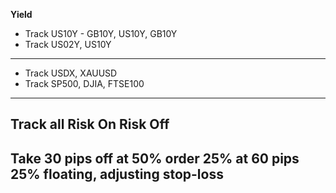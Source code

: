 **Yield**
* Track US10Y - GB10Y, US10Y, GB10Y
* Track US02Y, US10Y
---
* Track USDX, XAUUSD
* Track SP500, DJIA, FTSE100
---
Track all Risk On Risk Off
---
Take 30 pips off at 50% order
25% at 60 pips 
25% floating, adjusting stop-loss
---
